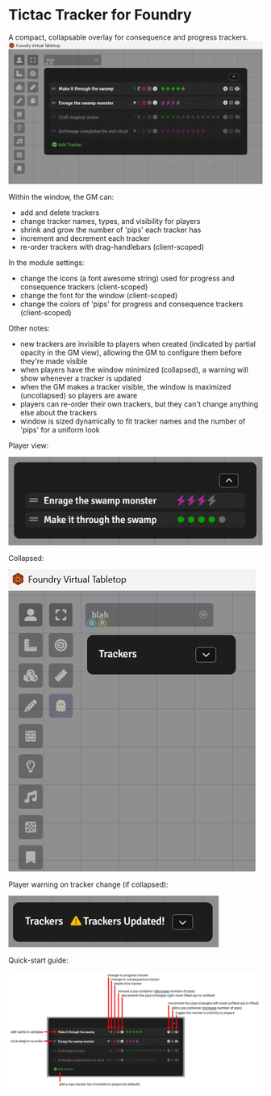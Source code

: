 # Tictac Tracker for Foundry
A compact, collapsable overlay for consequence and progress trackers. 
![GM Tracker](./screenshots/tictac-tracker-gm2.jpg)

Within the window, the GM can:
- add and delete trackers
- change tracker names, types, and visibility for players
- shrink and grow the number of 'pips' each tracker has
- increment and decrement each tracker
- re-order trackers with drag-handlebars (client-scoped)

In the module settings:
- change the icons (a font awesome string) used for progress and consequence trackers (client-scoped)
- change the font for the window (client-scoped)
- change the colors of 'pips' for progress and consequence trackers (client-scoped)

Other notes:
- new trackers are invisible to players when created (indicated by partial opacity in the GM view), allowing the GM to configure them before they're made visible
- when players have the window minimized (collapsed), a warning will show whenever a tracker is updated
- when the GM makes a tracker visible, the window is maximized (uncollapsed) so players are aware
- players can re-order their own trackers, but they can't change anything else about the trackers
- window is sized dynamically to fit tracker names and the number of 'pips' for a uniform look

Player view:

![Player Tracker](./screenshots/tictac-tracker-player1.jpg)

Collapsed:

![Collapsed](./screenshots/tictac-tracker-collapsed.jpg)

Player warning on tracker change (if collapsed):

![Collapsed Warning](./screenshots/tictac-tracker-collapsed-warning.jpg)

Quick-start guide:

![How to](./screenshots/tictac-tracker-howto.jpg)
